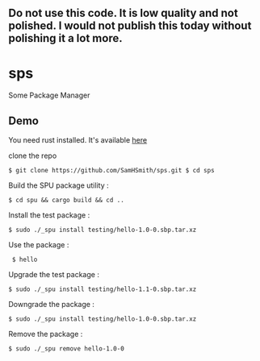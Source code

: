 ## Do not use this code. It is low quality and not polished. I would not publish this today without polishing it a lot more.

# sps
Some Package Manager

## Demo
You need rust installed. It's available [here](https://www.rust-lang.org/tools/install)

clone the repo

`
$ git clone https://github.com/SamHSmith/sps.git
$ cd sps
`

Build the SPU package utility :

`
$ cd spu && cargo build && cd ..
`

Install the test package :

`
$ sudo ./_spu install testing/hello-1.0-0.sbp.tar.xz
`

Use the package :

`
$ hello`

Upgrade the test package : 

`
$ sudo ./_spu install testing/hello-1.1-0.sbp.tar.xz
`

Downgrade the package :

`
$ sudo ./_spu install testing/hello-1.0-0.sbp.tar.xz
`


Remove the package :

`
$ sudo ./_spu remove hello-1.0-0
`
